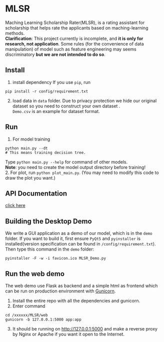 # MLSR
Maching Learning Scholarship Rater(MLSR), is a rating assistant for scholarship that helps rate the applicants based on maching-learning methods.  
**Clarification**: This project currently is incomplete, and **it is only for research, not application**. Some rules (for the convenience of data manipulation) of model such as feature engineering may seems discriminatory **but we are not intended to do so**.
## Install
1. install dependency
If you use `pip`, run
```shell script
pip install -r config/requirement.txt
```
2. load data in `data` folder. Due to privacy protection we hide our original dataset so you need to construct your own dataset .   
`Demo.csv` is an example for dataset format.  
## Run
1. For model training  
```shell script
python main.py --dt
# This means training decision tree.
```
Type `python main.py --help` for command of other models.  
**Note**: you need to create the model output directory before training!  
2. For plot, run `python plot_main.py`. (You may need to modify this code to draw the plot you want.)
## API Documentation
[click here](https://www.alexhaoge.xyz/mlsr/index.html)
## Building the Desktop Demo
We write a GUI application as a demo of our model, which is in the `demo` folder. If you want to build it, first ensure `PyQt5` and `pyinstaller` is installed(version specification can be found in `/config/requirement.txt`).
Then type this command in the `demo` folder:
```shell script
pyinstaller -F -w -i favicon.ico MLSR_Demo.py
```
## Run the web demo
The web demo use Flask as backend and a simple html as frontend which can be run on production environment with [Gunicorn](https://flask.palletsprojects.com/en/2.0.x/deploying/wsgi-standalone/).
1. Install the entire repo with all the dependencies and gunicorn.
2. Enter command
```shell
cd /xxxxxx/MLSR/web
gunicorn -b 127.0.0.1:5000 app:app
```
3. It should be running on http://127.0.0.1:5000 and make a reverse proxy by Nginx or Apache if you want it open to the Internet.
